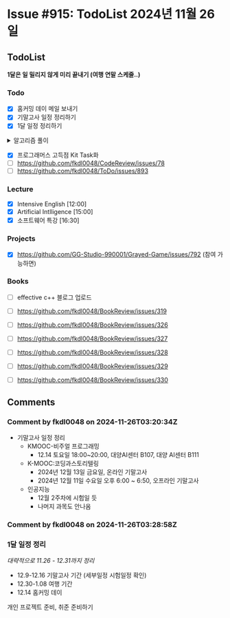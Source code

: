 # Issue #915: TodoList 2024년 11월 26일

## TodoList

**1달은 일 밀리지 않게 미리 끝내기 (여행 연말 스케줄..)**

### Todo  

- [x] 홈커밍 데이 메일 보내기
- [x] 기말고사 일정 정리하기
- [x] 1달 일정 정리하기

<details><summary>알고리즘 풀이</summary>
<p>

- [x] https://github.com/fkdl0048/Algorithm/issues/385
- [x] https://github.com/fkdl0048/Algorithm/issues/386
- [x] https://github.com/fkdl0048/Algorithm/issues/387
- [x] https://github.com/fkdl0048/Algorithm/issues/388
- [x] https://github.com/fkdl0048/Algorithm/issues/389
- [x] https://github.com/fkdl0048/Algorithm/issues/390
- [x] https://github.com/fkdl0048/Algorithm/issues/391
- [x] https://github.com/fkdl0048/Algorithm/issues/392
- [x] https://github.com/fkdl0048/Algorithm/issues/393
- [x] https://github.com/fkdl0048/Algorithm/issues/394
- [x] https://github.com/fkdl0048/Algorithm/issues/395

</p>
</details> 

- [x] 프로그래머스 고득점 Kit Task화
- [ ] https://github.com/fkdl0048/CodeReview/issues/78
- [ ] https://github.com/fkdl0048/ToDo/issues/893

### Lecture

- [x] Intensive English [12:00]
- [x] Artificial Intlligence [15:00]
- [x] 소프트웨어 특강 [16:30]

### Projects

- [x] https://github.com/GG-Studio-990001/Grayed-Game/issues/792 (참여 가능하면)

### Books

- [ ] effective c++ 블로그 업로드
- [ ] https://github.com/fkdl0048/BookReview/issues/319
- [ ] https://github.com/fkdl0048/BookReview/issues/326
- [ ] https://github.com/fkdl0048/BookReview/issues/327
- [ ] https://github.com/fkdl0048/BookReview/issues/328
- [ ] https://github.com/fkdl0048/BookReview/issues/329
- [ ] https://github.com/fkdl0048/BookReview/issues/330


## Comments

### Comment by fkdl0048 on 2024-11-26T03:20:34Z

- 기말고사 일정 정리
  - KMOOC-비주얼 프로그래밍 
    - 12.14 토요일 18:00~20:00, 대양AI센터 B107, 대양 AI센터 B111
  - K-MOOC:코딩과스토리텔링
    - 2024년 12월 13일 금요일, 온라인 기말고사
    - 2024년 12월 11일 수요일 오후 6:00 ~ 6:50, 오프라인 기말고사
  - 인공지능
    - 12월 2주차에 시험일 듯
    - 나머지 과목도 안나옴

### Comment by fkdl0048 on 2024-11-26T03:28:58Z

### 1달 일정 정리

*대략적으로 11.26 - 12.31까지 정리*

- 12.9-12.16 기말고사 기간 (세부일정 시험일정 확인)
- 12.30-1.08 여행 기간
- 12.14 홈커밍 데이

개인 프로젝트 준비, 취준 준비하기


